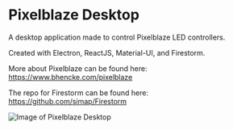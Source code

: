 # Pixelblaze Desktop
A desktop application made to control Pixelblaze LED controllers.

Created with Electron, ReactJS, Material-UI, and Firestorm.

More about Pixelblaze can be found here: https://www.bhencke.com/pixelblaze

The repo for Firestorm can be found here: https://github.com/simap/Firestorm

![Image of Pixelblaze Desktop](https://i.imgur.com/1lMLGtu.png)

